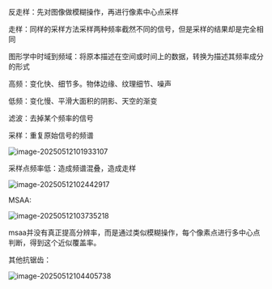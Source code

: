

反走样：先对图像做模糊操作，再进行像素中心点采样

走样：同样的采样方法采样两种频率截然不同的信号，但是采样的结果却是完全相同

图形学中时域到频域：将原本描述在空间或时间上的数据，转换为描述其频率成分的形式

高频：变化快、细节多。物体边缘、纹理细节、噪声

低频：变化慢、平滑大面积的阴影、天空的渐变

滤波：去掉某个频率的信号

采样：重复原始信号的频谱

![image-20250512101933107](C:\Users\Charles\AppData\Roaming\Typora\typora-user-images\image-20250512101933107.png)

采样点频率低：造成频谱混叠，造成走样

![image-20250512102442917](C:\Users\Charles\AppData\Roaming\Typora\typora-user-images\image-20250512102442917.png)

MSAA:

![image-20250512103735218](C:\Users\Charles\AppData\Roaming\Typora\typora-user-images\image-20250512103735218.png)

msaa并没有真正提高分辨率，而是通过类似模糊操作，每个像素点进行多中心点判断，得到这个近似覆盖率。

其他抗锯齿：

![image-20250512104405738](C:\Users\Charles\AppData\Roaming\Typora\typora-user-images\image-20250512104405738.png)